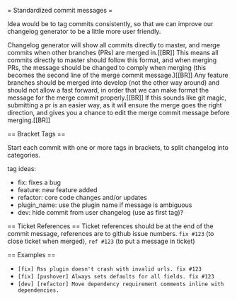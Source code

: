 = Standardized commit messages =

Idea would be to tag commits consistently, so that we can improve our changelog generator to be a little more user friendly.

Changelog generator will show all commits directly to master, and merge commits when other branches (PRs) are merged in.[[BR]]
This means all commits directly to master should follow this format, and when merging PRs, the message should be changed to comply when merging (this becomes the second line of the merge commit message.)[[BR]]
Any feature branches should be merged into develop (not the other way around) and should not allow a fast forward, in order that we can make format the message for the merge commit properly.[[BR]]
If this sounds like git magic, submitting a pr is an easier way, as it will ensure the merge goes the right direction, and gives you a chance to edit the merge commit message before merging.[[BR]]


== Bracket Tags ==

Start each commit with one or more tags in brackets, to split changelog into categories.

tag ideas:
* fix: fixes a bug
* feature: new feature added
* refactor: core code changes and/or updates
* plugin_name: use the plugin name if message is ambiguous
* dev: hide commit from user changelog (use as first tag)?


== Ticket References ==
Ticket references should be at the end of the commit message, references are to github issue numbers. `fix #123` (to close ticket when merged), `ref #123` (to put a message in ticket)

== Examples ==

* `[fix] Rss plugin doesn't crash with invalid urls. fix #123`
* `[fix] [pushover] Always sets defaults for all fields. fix #123`
* `[dev] [refactor] Move dependency requirement comments inline with dependencies.`